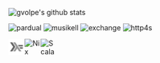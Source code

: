 ![gvolpe's github stats](https://github-readme-stats.vercel.app/api?username=gvolpe&count_private=true&show_icons=true&theme=tokyonight)

![pardual](https://github-readme-stats.vercel.app/api/pin?username=gvolpe&repo=par-dual&show_icons=true&theme=tokyonight)
![musikell](https://github-readme-stats.vercel.app/api/pin?username=gvolpe&repo=musikell&show_icons=true&theme=tokyonight)
![exchange](https://github-readme-stats.vercel.app/api/pin?username=gvolpe&repo=exchange-rates&show_icons=true&theme=tokyonight)
![http4s](https://github-readme-stats.vercel.app/api/pin?username=gvolpe&repo=advanced-http4s&show_icons=true&theme=tokyonight)

[<img align="left" alt="Haskell" width="32px" src="https://raw.githubusercontent.com/github/explore/80688e429a7d4ef2fca1e82350fe8e3517d3494d/topics/haskell/haskell.png" />]()
[<img align="left" alt="Nix" width="32px" src="https://avatars0.githubusercontent.com/u/487568?s=200&v=4" />]()
[<img align="left" alt="Scala" width="32px" src="https://www.clipartmax.com/png/middle/41-410102_scala-programming-language-icon.png" />]()
